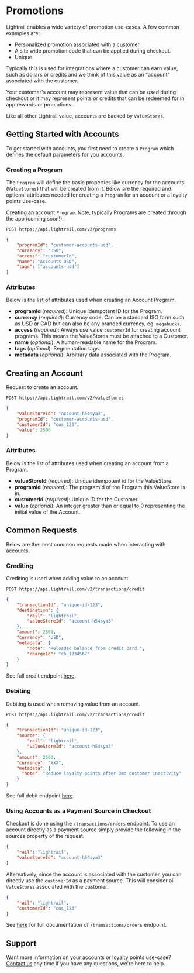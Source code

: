 # Promotions
Lightrail enables a wide variety of promotion use-cases. A few common examples are:
 - Personalized promotion associated with a customer.
 - A site wide promotion code that can be applied during checkout.
 - Unique  
  
 
 
Typically this is used for integrations where a customer can earn value, such as dollars or credits and we think of this value as an "account" associated with the customer.  

Your customer's account may represent value that can be used during checkout or it may represent points or credits that can be redeemed for in app rewards or promotions. 

Like all other Lightrail value, accounts are backed by `ValueStores`. 

## Getting Started with Accounts
To get started with accounts, you first need to create a `Program` which defines the default parameters for you accounts.

### Creating a Program
The `Program` will define the basic properties like currency for the accounts (`ValueStores`) that will be created from it. 
Below are the required and optional attributes needed for creating a `Program` for an account or a loyalty points use-case.   

Creating an account `Program`. Note, typically Programs are created through the app (coming soon!). 

`POST https://api.lightrail.com/v2/programs`
```json
{
    "programId": "customer-accounts-usd",
    "currency": "USD",
    "access": "customerId",
    "name": "Accounts USD",
    "tags": ["accounts-usd"]
}
``` 

### Attributes
Below is the list of attributes used when creating an Account Program.
 - **programId** (_required_): Unique idempotent ID for the Program.
 - **currency** (_required_): Currency code. Can be a standard ISO form such as USD or CAD but can also be any branded currency, eg: `megabucks`.
 - **access** (_required_): Always use value `customerId` for creating account programs. This means the ValueStores must be attached to a Customer.  
 - **name** (_optional_): A human-readable name for the Program.
 - **tags** (_optional_): Segmentation tags.
 - **metadata** (_optional_): Arbitrary data associated with the Program.

## Creating an Account
Request to create an account.  

`POST https://api.lightrail.com/v2/valueStores`
```json
{
    "valueStoreId": "account-h54sya3",
    "programId": "customer-accounts-usd",
    "customerId": "cus_123",
    "value": 2500
}
``` 

### Attributes
Below is the list of attributes used when creating an account from a Program.
- **valueStoreId** (_required_): Unique idempotent id for the ValueStore.
- **programId** (_required_): The programId of the Program this ValueStore is in.
- **customerId** (_required_): Unique ID for the Customer.
- **value** (_optional_): An integer greater than or equal to 0 representing the initial value of the Account.

## Common Requests  
Below are the most common requests made when interacting with accounts.

### Crediting
Crediting is used when adding value to an account.

`POST https://api.lightrail.com/v2/transactions/credit`
```json
{
    "transactionId": "unique-id-123",
    "destination": {
        "rail": "lightrail",
        "valueStoreId": "account-h54sya3"
    },
    "amount": 2500,
    "currency": "USD",
    "metadata": {
        "note": "Reloaded balance from credit card.",
        "chargeId": "ch_1234567"
    }
}  
```

See full credit endpoint [here](https://lightrailapi.docs.apiary.io/#reference/0/transactions/credit). 

### Debiting
Debiting is used when removing value from an account.

`POST https://api.lightrail.com/v2/transactions/credit`
```json
{
    "transactionId": "unique-id-123",
    "source": {
        "rail": "lightrail",
        "valueStoreId": "account-h54sya3"
    },
    "amount": 2500,
    "currency": "XXX",
    "metadata": {
      "note": "Reduce loyalty points after 3mo customer inactivity"
    }
}
```

See full debit endpoint [here](https://lightrailapi.docs.apiary.io/#reference/0/transactions/debit).

### Using Accounts as a Payment Source in Checkout
Checkout is done using the `/transactions/orders` endpoint. To use an account directly as a payment source simply provide the following in the sources property of the request. 

```json
{
    "rail": "lightrail",
    "valueStoreId": "account-h54sya3"
}
```

Alternatively, since the account is associated with the customer, you can directly use the `customerId` as a payment source. This will consider all `ValueStores` associated with the customer.
```json
{
    "rail": "lightrail",
    "customerId": "cus_123"
}
```

See [here](https://lightrailapi.docs.apiary.io/#reference/0/transactions/process-an-order) for full documentation of `/transactions/orders` endpoint.

## Support
Want more information on your accounts or loyalty points use-case? [Contact us](mailto:hello@lightrail.com) any time if you have any questions, we're here to help. 